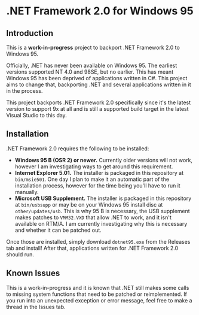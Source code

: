# .NET Framework 2.0 for Windows 95

## Introduction

This is a **work-in-progress** project to backport .NET Framework 2.0 to Windows 95.

Officially, .NET has never been available on Windows 95. The earliest versions supported NT 4.0 and 98SE, but no earlier. This has meant Windows 95 has been deprived of applications written in C#. This project aims to change that, backporting .NET and several applications written in it in the process.

This project backports .NET Framework 2.0 specifically since it's the latest version to support 9x at all and is still a supported build target in the latest Visual Studio to this day.

## Installation

.NET Framework 2.0 requires the following to be installed:

- **Windows 95 B (OSR 2) or newer.** Currently older versions will not work, however I am investigating ways to get around this requirement.
- **Internet Explorer 5.01.** The installer is packaged in this repository at `bin/msie501`. One day I plan to make it an automatic part of the installation process, however for the time being you'll have to run it manually.
- **Microsoft USB Supplement.** The installer is packaged in this repository at `bin/usbsupp` or may be on your Windows 95 install disc at `other/updates/usb`. This is why 95 B is necessary, the USB supplement makes patches to `VMM32.VXD` that allow .NET to work, and it isn't available on RTM/A. I am currently investigating why this is necessary and whether it can be patched out.

Once those are installed, simply download `dotnet95.exe` from the Releases tab and install! After that, applications written for .NET Framework 2.0 should run.

## Known Issues

This is a work-in-progress and it is known that .NET still makes some calls to missing system functions that need to be patched or reimplemented. If you run into an unexpected exception or error message, feel free to make a thread in the Issues tab.

